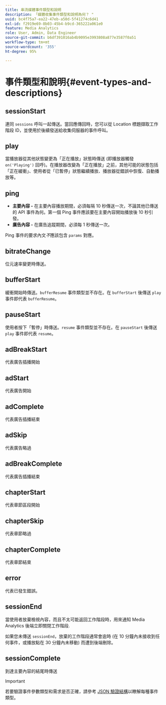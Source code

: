 ```yaml
---
title: 串流媒體事件類型和說明
description: 「媒體收集事件類型和說明為何？ "
uuid: bc4f75a7-ea22-47eb-a50d-5f41274c6d41
exl-id: f2919e69-8b03-45b4-b9cd-365222a061e0
feature: Media Analytics
role: User, Admin, Data Engineer
source-git-commit: b6df391016ab4b9095e3993808a877e3587f0a51
workflow-type: tm+mt
source-wordcount: '355'
ht-degree: 95%

---
```


# 事件類型和說明{#event-types-and-descriptions}

## sessionStart

連同 `sessions` 呼叫一起傳送。當回應傳回時，您可以從 Location 標題擷取工作階段 ID，並使用於後續發送給收集伺服器的事件呼叫。

## play

當播放器從其他狀態變更為「正在播放」狀態時傳送 (即播放器觸發 `on('Playing')` 回呼)。在播放器改變為「正在播放」之前，其他可能的狀態包括「正在緩衝」、使用者從「已暫停」狀態繼續播放、播放器從錯誤中恢復、自動播放等。

## ping

* **主要內容 -** 在主要內容播放期間，必須每隔 10 秒傳送一次，不論其他已傳送的 API 事件為何。第一個 Ping 事件應該要在主要內容開始播放後 10 秒引發。
* **廣告內容 -** 在廣告追蹤期間，必須每 1 秒傳送一次。

Ping 事件的要求內文&#x200B;*不*&#x200B;應該包含 `params` 對應。

## bitrateChange

位元速率變更時傳送。

## bufferStart

緩衝開始時傳送。`bufferResume` 事件類型並不存在。在 `bufferStart` 後傳送 `play` 事件即代表 `bufferResume`。

## pauseStart

使用者按下「暫停」時傳送。`resume` 事件類型並不存在。在 `pauseStart` 後傳送 `play` 事件即代表 `resume`。

## adBreakStart

代表廣告插播開始

## adStart

代表廣告開始

## adComplete

代表廣告插播結束

## adSkip

代表廣告略過

## adBreakComplete

代表廣告插播結束

## chapterStart

代表章節區段開始

## chapterSkip

代表章節略過

## chapterComplete

代表章節結束

## error

代表已發生錯誤。

## sessionEnd

當使用者放棄檢視內容，而且不太可能返回工作階段時，用來通知 Media Analytics 後端立即關閉工作階段.

如果您未傳送 `sessionEnd`，放棄的工作階段通常會逾時 (在 10 分鐘內未接收到任何事件，或播放點在 30 分鐘內未移動) 而遭到後端刪除。

## sessionComplete

到達主要內容的結尾時傳送

>[!IMPORTANT]
>
>若要驗證事件參數類型和需求是否正確，請參考 [JSON 驗證結構](/help/media-collection-api/mc-api-ref/mc-api-json-validation.md)以瞭解每種事件類型。
